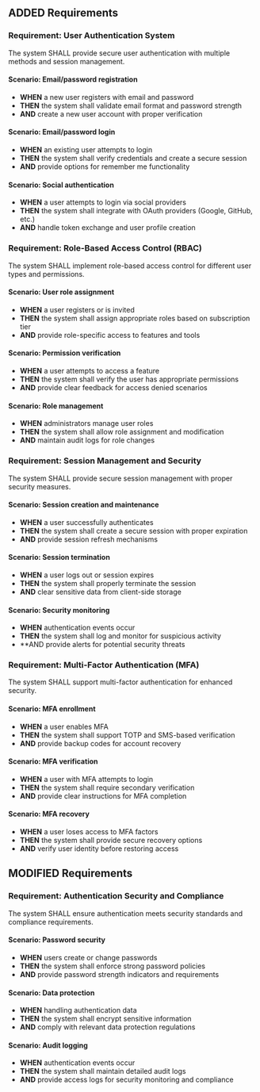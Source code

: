 ## ADDED Requirements
### Requirement: User Authentication System
The system SHALL provide secure user authentication with multiple methods and session management.

#### Scenario: Email/password registration
- **WHEN** a new user registers with email and password
- **THEN** the system shall validate email format and password strength
- **AND** create a new user account with proper verification

#### Scenario: Email/password login
- **WHEN** an existing user attempts to login
- **THEN** the system shall verify credentials and create a secure session
- **AND** provide options for remember me functionality

#### Scenario: Social authentication
- **WHEN** a user attempts to login via social providers
- **THEN** the system shall integrate with OAuth providers (Google, GitHub, etc.)
- **AND** handle token exchange and user profile creation

### Requirement: Role-Based Access Control (RBAC)
The system SHALL implement role-based access control for different user types and permissions.

#### Scenario: User role assignment
- **WHEN** a user registers or is invited
- **THEN** the system shall assign appropriate roles based on subscription tier
- **AND** provide role-specific access to features and tools

#### Scenario: Permission verification
- **WHEN** a user attempts to access a feature
- **THEN** the system shall verify the user has appropriate permissions
- **AND** provide clear feedback for access denied scenarios

#### Scenario: Role management
- **WHEN** administrators manage user roles
- **THEN** the system shall allow role assignment and modification
- **AND** maintain audit logs for role changes

### Requirement: Session Management and Security
The system SHALL provide secure session management with proper security measures.

#### Scenario: Session creation and maintenance
- **WHEN** a user successfully authenticates
- **THEN** the system shall create a secure session with proper expiration
- **AND** provide session refresh mechanisms

#### Scenario: Session termination
- **WHEN** a user logs out or session expires
- **THEN** the system shall properly terminate the session
- **AND** clear sensitive data from client-side storage

#### Scenario: Security monitoring
- **WHEN** authentication events occur
- **THEN** the system shall log and monitor for suspicious activity
- **AND provide alerts for potential security threats

### Requirement: Multi-Factor Authentication (MFA)
The system SHALL support multi-factor authentication for enhanced security.

#### Scenario: MFA enrollment
- **WHEN** a user enables MFA
- **THEN** the system shall support TOTP and SMS-based verification
- **AND** provide backup codes for account recovery

#### Scenario: MFA verification
- **WHEN** a user with MFA attempts to login
- **THEN** the system shall require secondary verification
- **AND** provide clear instructions for MFA completion

#### Scenario: MFA recovery
- **WHEN** a user loses access to MFA factors
- **THEN** the system shall provide secure recovery options
- **AND** verify user identity before restoring access

## MODIFIED Requirements
### Requirement: Authentication Security and Compliance
The system SHALL ensure authentication meets security standards and compliance requirements.

#### Scenario: Password security
- **WHEN** users create or change passwords
- **THEN** the system shall enforce strong password policies
- **AND** provide password strength indicators and requirements

#### Scenario: Data protection
- **WHEN** handling authentication data
- **THEN** the system shall encrypt sensitive information
- **AND** comply with relevant data protection regulations

#### Scenario: Audit logging
- **WHEN** authentication events occur
- **THEN** the system shall maintain detailed audit logs
- **AND** provide access logs for security monitoring and compliance

